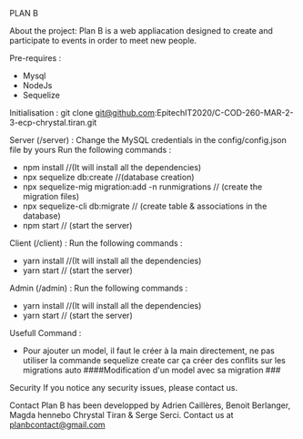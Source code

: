 PLAN B

About the project:
Plan B is a web appliacation designed to create and participate to events in order to meet new people.

Pre-requires :

- Mysql
- NodeJs
- Sequelize

Initialisation :
git clone git@github.com:EpitechIT2020/C-COD-260-MAR-2-3-ecp-chrystal.tiran.git

Server (/server) :
Change the MySQL credentials in the config/config.json file by yours
Run the following commands :

- npm install //(It will install all the dependencies)
- npx sequelize db:create //(database creation)
- npx sequelize-mig migration:add -n runmigrations // (create the migration files)
- npx sequelize-cli db:migrate // (create table & associations in the database)
- npm start // (start the server)

Client (/client) :
Run the following commands :

- yarn install //(It will install all the dependencies)
- yarn start // (start the server)

Admin (/admin) :
Run the following commands :

- yarn install //(It will install all the dependencies)
- yarn start // (start the server)

Usefull Command :

- Pour ajouter un model, il faut le créer à la main directement, ne pas utiliser la commande sequelize create car ça créer des conflits sur les migrations auto
  ####Modification d'un model avec sa migration ###

Security
If you notice any security issues, please contact us.

Contact
Plan B has been developped by Adrien Caillères, Benoit Berlanger, Magda hennebo Chrystal Tiran & Serge Serci.
Contact us at planbcontact@gmail.com
